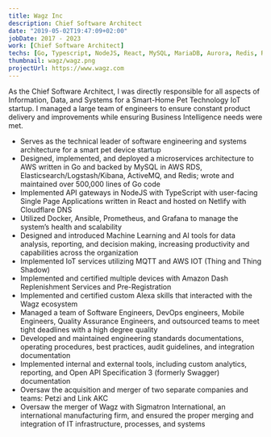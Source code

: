 ```yaml
---
title: Wagz Inc
description: Chief Software Architect
date: "2019-05-02T19:47:09+02:00"
jobDate: 2017 - 2023
work: [Chief Software Architect]
techs: [Go, Typescript, NodeJS, React, MySQL, MariaDB, Aurora, Redis, RabbitMQ, Docker, Kubernetes, Ansible, Segment, Stripe, Chargify, AWS, Digital Ocean]
thumbnail: wagz/wagz.png
projectUrl: https://www.wagz.com
---
```


As the Chief Software Architect, I was directly responsible for all aspects of Information, Data, and Systems for a Smart-Home Pet Technology IoT startup. I managed a large team of engineers to ensure constant product delivery and improvements while ensuring Business Intelligence needs were met.

- Serves as the technical leader of software engineering and systems architecture for a smart pet device startup
- Designed, implemented, and deployed a microservices architecture to AWS written in Go and backed by MySQL in AWS RDS, Elasticsearch/Logstash/Kibana, ActiveMQ, and Redis; wrote and maintained over 500,000 lines of Go code
- Implemented API gateways in NodeJS with TypeScript with user-facing Single Page Applications written in React and hosted on Netlify with Cloudflare DNS
- Utilized Docker, Ansible, Prometheus, and Grafana to manage the system’s health and scalability
- Designed and introduced Machine Learning and AI tools for data analysis, reporting, and decision making, increasing productivity and capabilities across the organization
- Implemented IoT services utilizing MQTT and AWS IOT (Thing and Thing Shadow)
- Implemented and certified multiple devices with Amazon Dash Replenishment Services and Pre-Registration
- Implemented and certified custom Alexa skills that interacted with the Wagz ecosystem
- Managed a team of Software Engineers, DevOps engineers, Mobile Engineers, Quality Assurance Engineers, and outsourced teams to meet tight deadlines with a high degree quality
- Developed and maintained engineering standards documentations, operating procedures, best practices, audit guidelines, and integration documentation
- Implemented internal and external tools, including custom analytics, reporting, and Open API Specification 3 (formerly Swagger) documentation
- Oversaw the acquisition and merger of two separate companies and teams: Petzi and Link AKC
- Oversaw the merger of Wagz with Sigmatron International, an international manufacturing firm, and ensured the proper merging and integration of IT infrastructure, processes, and systems
